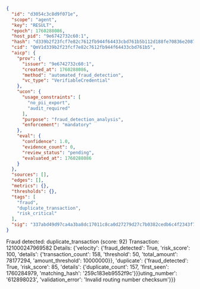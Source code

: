 ```json
{
  "id": "d3054c3c8d9f071e",
  "scope": "agent",
  "key": "RESULT",
  "epoch": 1760288086,
  "host_pid": "9e6742732c60:1",
  "hash": "d339b2f23fcf7e82c7612fb944f64433cbd761b5b112d188fe70836e2087f199",
  "cid": "QmV1d339b2f23fcf7e82c7612fb944f64433cbd761b5",
  "aicp": {
    "prov": {
      "issuer": "9e6742732c60:1",
      "created_at": 1760288086,
      "method": "automated_fraud_detection",
      "vc_type": "VerifiableCredential"
    },
    "ucon": {
      "usage_constraints": [
        "no_pii_export",
        "audit_required"
      ],
      "purpose": "fraud_detection_analysis",
      "enforcement": "mandatory"
    },
    "eval": {
      "confidence": 1.0,
      "evidence_count": 0,
      "review_status": "pending",
      "evaluated_at": 1760288086
    }
  },
  "sources": [],
  "edges": [],
  "metrics": {},
  "thresholds": {},
  "tags": [
    "fraud",
    "duplicate_transaction",
    "risk_critical"
  ],
  "sig": "337abd49d97ca4a3ba8dc17011c8ca0d27279d27c7b0382cedb6c4f2343f7959"
}
```

Fraud detected: duplicate_transaction (score: 92)
Transaction: 121000247969582
Details: {'velocity': {'fraud_detected': True, 'risk_score': 100, 'details': {'transaction_count': 158, 'threshold': 50, 'total_amount': 78177294, 'amount_threshold': 10000000}}, 'duplicate': {'fraud_detected': True, 'risk_score': 85, 'details': {'duplicate_count': 157, 'first_seen': 1760284979, 'matching_hash': '259c183eb9552f9c'}}}uting_number': '612898023', 'validation_error': 'Invalid routing number checksum'}}}